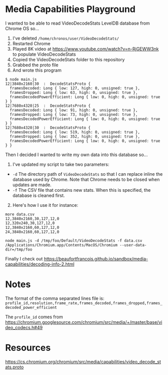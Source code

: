 Media Capabilities Playground
=============================

I wanted to be able to read VideoDecodeStats LevelDB database from Chrome OS so...

1. I've deleted `/home/chronos/user/VideoDecodeStats/`
2. Restarted Chrome
3. Played 8K video at https://www.youtube.com/watch?v=n-RjGEWW3nk to populate VideoDecodeStats
4. Copied the VideoDecodeStats folder to this repository
5. Grabbed the proto file
6. And wrote this program

```
$ node main.js
12|3840x2160|30  :  DecodeStatsProto {
  framesDecoded: Long { low: 127, high: 0, unsigned: true },
  framesDropped: Long { low: 63, high: 0, unsigned: true },
  framesDecodedPowerEfficient: Long { low: 0, high: 0, unsigned: true } }
12|7680x4320|25  :  DecodeStatsProto {
  framesDecoded: Long { low: 91, high: 0, unsigned: true },
  framesDropped: Long { low: 73, high: 0, unsigned: true },
  framesDecodedPowerEfficient: Long { low: 0, high: 0, unsigned: true } }
12|7680x4320|30  :  DecodeStatsProto {
  framesDecoded: Long { low: 519, high: 0, unsigned: true },
  framesDropped: Long { low: 352, high: 0, unsigned: true },
  framesDecodedPowerEfficient: Long { low: 0, high: 0, unsigned: true } }
```

Then I decided I wanted to write my own data into this database so...

1. I've updated my script to take two parameters:

  - `-d` The directory path of `VideoDecodeStats` so that I can replace inline the database used by Chrome. Note that Chrome needs to be closed when updates are made.
  - `-f` The CSV file that contains new stats. When this is specified, the database is cleaned first.

2. Here's how I use it for instance:

```
more data.csv
12,3840x2160,30,127,12,0
12,320x240,30,127,12,0
12,3840x2160,60,127,12,0
24,3840x2160,60,127,12,0
```

```
node main.js -d /tmp/foo/Default/VideoDecodeStats -f data.csv
/Applications/Chromium.app/Contents/MacOS/Chromium --user-data-dir=/tmp/foo
```

Finally I check out https://beaufortfrancois.github.io/sandbox/media-capabilities/decoding-info-2.html

Notes
=====

The format of the comma separated lines file is:
`profile_id,resolution,frame_rate,frames_decoded,frames_dropped,frames_decoded_power_efficient`

The `profile_id` comes from https://chromium.googlesource.com/chromium/src/media/+/master/base/video_codecs.h#49

Resources
=========

https://cs.chromium.org/chromium/src/media/capabilities/video_decode_stats.proto

